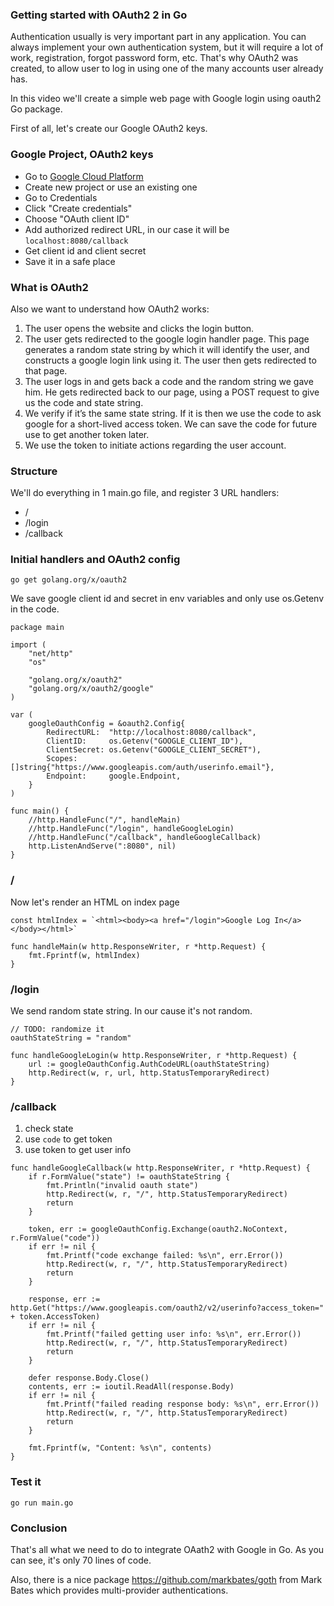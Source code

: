 ### Getting started with OAuth2 2 in Go

Authentication usually is very important part in any application. You can always implement your own authentication system, but it will require a lot of work, registration, forgot password form, etc. That's why OAuth2 was created, to allow user to log in using one of the many accounts user already has.

In this video we'll create a simple web page with Google login using oauth2 Go package.

First of all, let's create our Google OAuth2 keys.

### Google Project, OAuth2 keys

 - Go to [Google Cloud Platform](https://console.developers.google.com/)
 - Create new project or use an existing one
 - Go to Credentials
 - Click "Create credentials"
 - Choose "OAuth client ID"
 - Add authorized redirect URL, in our case it will be `localhost:8080/callback`
 - Get client id and client secret
 - Save it in a safe place

### What is OAuth2

Also we want to understand how OAuth2 works:

1. The user opens the website and clicks the login button.
2. The user gets redirected to the google login handler page. This page generates a random state string by which it will identify the user, and constructs a google login link using it. The user then gets redirected to that page.
3. The user logs in and gets back a code and the random string we gave him. He gets redirected back to our page, using a POST request to give us the code and state string.
4. We verify if it’s the same state string. If it is then we use the code to ask google for a short-lived access token. We can save the code for future use to get another token later.
5. We use the token to initiate actions regarding the user account.

### Structure

We'll do everything in 1 main.go file, and register 3 URL handlers:
 - /
 - /login
 - /callback

### Initial handlers and OAuth2 config

```
go get golang.org/x/oauth2
```

We save google client id and secret in env variables and only use os.Getenv in the code.

```
package main

import (
	"net/http"
	"os"

	"golang.org/x/oauth2"
	"golang.org/x/oauth2/google"
)

var (
	googleOauthConfig = &oauth2.Config{
		RedirectURL:  "http://localhost:8080/callback",
		ClientID:     os.Getenv("GOOGLE_CLIENT_ID"),
		ClientSecret: os.Getenv("GOOGLE_CLIENT_SECRET"),
		Scopes:       []string{"https://www.googleapis.com/auth/userinfo.email"},
		Endpoint:     google.Endpoint,
	}
)

func main() {
	//http.HandleFunc("/", handleMain)
	//http.HandleFunc("/login", handleGoogleLogin)
	//http.HandleFunc("/callback", handleGoogleCallback)
	http.ListenAndServe(":8080", nil)
}
```

### /

Now let's render an HTML on index page

```
const htmlIndex = `<html><body><a href="/login">Google Log In</a></body></html>`

func handleMain(w http.ResponseWriter, r *http.Request) {
	fmt.Fprintf(w, htmlIndex)
}
```

### /login

We send random state string. In our cause it's not random.

```
// TODO: randomize it
oauthStateString = "random"

func handleGoogleLogin(w http.ResponseWriter, r *http.Request) {
	url := googleOauthConfig.AuthCodeURL(oauthStateString)
	http.Redirect(w, r, url, http.StatusTemporaryRedirect)
}
```

### /callback

1. check state
2. use `code` to get token
3. use token to get user info

```
func handleGoogleCallback(w http.ResponseWriter, r *http.Request) {
	if r.FormValue("state") != oauthStateString {
		fmt.Println("invalid oauth state")
		http.Redirect(w, r, "/", http.StatusTemporaryRedirect)
		return
	}

	token, err := googleOauthConfig.Exchange(oauth2.NoContext, r.FormValue("code"))
	if err != nil {
		fmt.Printf("code exchange failed: %s\n", err.Error())
		http.Redirect(w, r, "/", http.StatusTemporaryRedirect)
		return
	}

	response, err := http.Get("https://www.googleapis.com/oauth2/v2/userinfo?access_token=" + token.AccessToken)
	if err != nil {
		fmt.Printf("failed getting user info: %s\n", err.Error())
		http.Redirect(w, r, "/", http.StatusTemporaryRedirect)
		return
	}

	defer response.Body.Close()
	contents, err := ioutil.ReadAll(response.Body)
	if err != nil {
		fmt.Printf("failed reading response body: %s\n", err.Error())
		http.Redirect(w, r, "/", http.StatusTemporaryRedirect)
		return
	}

	fmt.Fprintf(w, "Content: %s\n", contents)
}
```

### Test it

```
go run main.go
```

### Conclusion

That's all what we need to do to integrate OAath2 with Google in Go. As you can see, it's only 70 lines of code.

Also, there is a nice package https://github.com/markbates/goth from Mark Bates which provides multi-provider authentications.